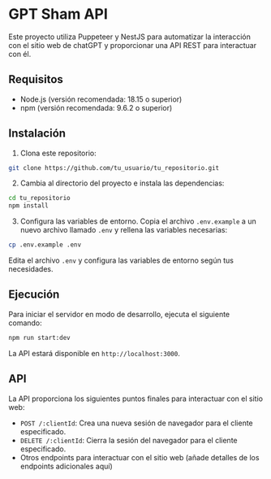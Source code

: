 # GPT Sham API

Este proyecto utiliza Puppeteer y NestJS para automatizar la interacción con el sitio web de chatGPT y proporcionar una API REST para interactuar con él.

## Requisitos

- Node.js (versión recomendada: 18.15 o superior)
- npm (versión recomendada: 9.6.2 o superior)

## Instalación

1. Clona este repositorio:

```bash
git clone https://github.com/tu_usuario/tu_repositorio.git
```

2. Cambia al directorio del proyecto e instala las dependencias:

```bash
cd tu_repositorio
npm install
```

3. Configura las variables de entorno. Copia el archivo `.env.example` a un nuevo archivo llamado `.env` y rellena las variables necesarias:

```bash
cp .env.example .env
```

Edita el archivo `.env` y configura las variables de entorno según tus necesidades.

## Ejecución

Para iniciar el servidor en modo de desarrollo, ejecuta el siguiente comando:

```bash
npm run start:dev
```

La API estará disponible en `http://localhost:3000`.

## API

La API proporciona los siguientes puntos finales para interactuar con el sitio web:

- `POST /:clientId`: Crea una nueva sesión de navegador para el cliente especificado.
- `DELETE /:clientId`: Cierra la sesión del navegador para el cliente especificado.
- Otros endpoints para interactuar con el sitio web (añade detalles de los endpoints adicionales aquí)
